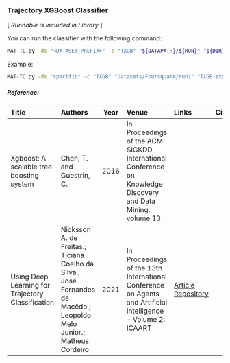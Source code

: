 ### Trajectory XGBoost Classifier

\[ *Runnable is included in Library* \]

You can run the classifier with the following command:
```bash
MAT-TC.py -ds "<DATASET_PREFIX>" -c "TXGB" "${DATAPATH}/${RUN}" "${DIR}"
```

Example:
```bash
MAT-TC.py -ds "specific" -c "TXGB" "Datasets/Foursquare/run1" "TXGB-experiment01"
```


##### Reference:

| Title | Authors | Year | Venue | Links | Cite |
|:------|:--------|------|:------|:------|:----:|
| Xgboost: A scalable tree boosting system | Chen, T. and Guestrin, C. | 2016 | In Proceedings of the ACM SIGKDD International Conference on Knowledge Discovery and Data Mining, volume 13 |  |  |
| Using Deep Learning for Trajectory Classification | Nicksson A. de Freitas.; Ticiana Coelho da Silva.; José Fernandes de Macêdo.; Leopoldo Melo Junior.; Matheus Cordeiro | 2021 | In Proceedings of the 13th International Conference on Agents and Artificial Intelligence - Volume 2: ICAART | [Article](http://dx.doi.org/10.5220/0010227906640671) [Repository](https://github.com/nickssonfreitas/ICAART2021) |  |